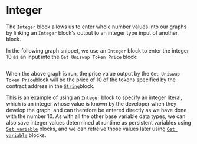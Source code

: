 # Integer

The `Integer` block allows us to enter whole number values into our graphs by linking an `Integer` block's output to an integer type input of another block.

In the following graph snippet, we use an `Integer` block to enter the integer 10 as an input into the `Get Uniswap Token Price` block:

<figure><img src="https://i.imgur.com/Lro9Co3.png" alt=""><figcaption></figcaption></figure>

When the above graph is run, the price value output by the `Get Uniswap Token Price`block will be the price of 10 of the tokens specified by the contract address in the [`String`](../string/)block.

This is an example of using an `Integer` block to specify an integer literal, which is an integer whose value is known by the developer when they develop the graph, and can therefore be entered directly as we have done with the number 10. As with all the other base variable data types, we can also save integer values determined at runtime as persistent variables using [`Set variable`](set-variable.md) blocks, and we can retreive those values later using [`Get variable`](get-variable.md) blocks.
